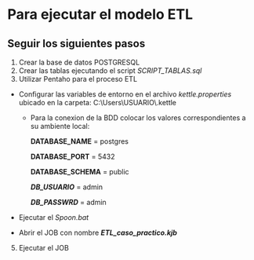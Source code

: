 # Para ejecutar el modelo ETL 
## Seguir los siguientes pasos

1. Crear la base de datos POSTGRESQL
2. Crear las tablas ejecutando el script *SCRIPT_TABLAS.sql*
3. Utilizar Pentaho para el proceso ETL
- Configurar las variables de entorno en el archivo *kettle.properties* ubicado en la carpeta: C:\Users\USUARIO\\.kettle
	- Para la conexion de la BDD colocar los valores correspondientes a su ambiente local:
	
		**DATABASE_NAME** = postgres

		**DATABASE_PORT** = 5432

		**DATABASE_SCHEMA** = public

		***DB_USUARIO*** = admin

		***DB_PASSWRD*** = admin
	

- Ejecutar el *Spoon.bat*
- Abrir el JOB con nombre ***ETL_caso_practico.kjb***
5. Ejecutar el JOB
